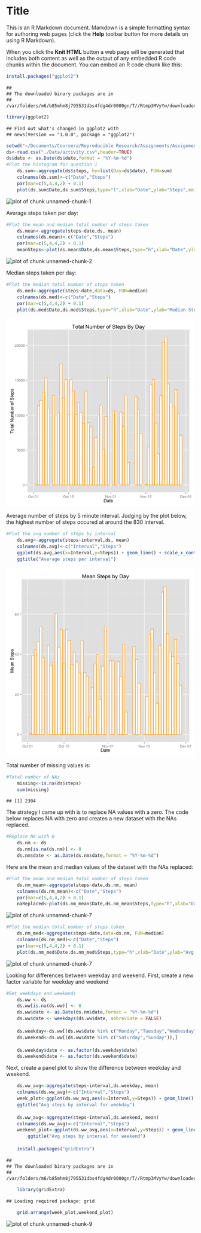 Title
========================================================

This is an R Markdown document. Markdown is a simple formatting syntax for authoring web pages (click the **Help** toolbar button for more details on using R Markdown).

When you click the **Knit HTML** button a web page will be generated that includes both content as well as the output of any embedded R code chunks within the document. You can embed an R code chunk like this:


```r
install.packages("ggplot2")
```

```
## 
## The downloaded binary packages are in
## 	/var/folders/m6/b85mhm8j795531dbs4fdg4dr0000gn/T//Rtmp3MVyYw/downloaded_packages
```

```r
library(ggplot2)
```

```
## Find out what's changed in ggplot2 with
## news(Version == "1.0.0", package = "ggplot2")
```

```r
setwd("~/Documents/Coursera/Reproducible Research/Assignments/Assignment1")
ds<-read.csv("./Data/activity.csv",header=TRUE)
ds$date <- as.Date(ds$date,format = "%Y-%m-%d")
#Plot the histogram for question 1
    ds.sum<-aggregate(ds$steps, by=list(Day=ds$date), FUN=sum)
    colnames(ds.sum)<-c("Date","Steps")
    par(mar=c(5,4,4,2) + 0.1) 
    plot(ds.sum$Date,ds.sum$Steps,type="l",xlab="Date",ylab="Steps",main="Total Steps Taken per Day")
```

![plot of chunk unnamed-chunk-1](figure/unnamed-chunk-1.png) 

Average steps taken per day:

```r
#Plot the mean and median total number of steps taken
    ds.mean<-aggregate(steps~date,ds, mean)
    colnames(ds.mean)<-c("Date","Steps")
    par(mar=c(5,4,4,2) + 0.1) 
    meanSteps<-plot(ds.mean$Date,ds.mean$Steps,type="h",xlab="Date",ylab="Avg Steps",main="Average Steps Taken per Day")
```

![plot of chunk unnamed-chunk-2](figure/unnamed-chunk-2.png) 

Median steps taken per day:

```r
#Plot the median total number of steps taken
    ds.med<-aggregate(steps~date,data=ds, FUN=median)
    colnames(ds.med)<-c("Date","Steps")
    par(mar=c(5,4,4,2) + 0.1) 
    plot(ds.med$Date,ds.med$Steps,type="h",xlab="Date",ylab="Median Steps",main="Median Steps Taken per Day")
```

![plot of chunk unnamed-chunk-3](figure/unnamed-chunk-3.png) 

Average number of steps by 5 minute interval. Judging by the plot below, the highest number of steps occured at around the 830 interval.

```r
#Plot the avg number of steps by interval
    ds.avg<-aggregate(steps~interval,ds, mean)
    colnames(ds.avg)<-c("Interval","Steps")
    ggplot(ds.avg,aes(x=Interval,y=Steps)) + geom_line() + scale_x_continuous(limits=c(0,2400)) +
    ggtitle("Average steps per interval")
```

![plot of chunk unnamed-chunk-4](figure/unnamed-chunk-4.png) 

Total number of missing values is:

```r
#Total number of NAs
    missing<-is.na(ds$steps)
    sum(missing)
```

```
## [1] 2304
```

The strategy I came up with is to replace NA values with a zero. The code below replaces NA with zero and creates
a new dataset with the NAs replaced.

```r
#Replace NA with 0
    ds.nm <- ds
    ds.nm[is.na(ds.nm)] <- 0
    ds.nm$date <- as.Date(ds.nm$date,format = "%Y-%m-%d")
```

Here are the mean and median values of the dataset with the NAs replaced:

```r
#Plot the mean and median total number of steps taken
    ds.nm_mean<-aggregate(steps~date,ds.nm, mean)
    colnames(ds.nm_mean)<-c("Date","Steps")
    par(mar=c(5,4,4,2) + 0.1)     
    naReplaced<-plot(ds.nm_mean$Date,ds.nm_mean$Steps,type="h",xlab="Date",ylab="Avg Steps",main="Average Steps Taken per Day")
```

![plot of chunk unnamed-chunk-7](figure/unnamed-chunk-71.png) 

```r
#Plot the median total number of steps taken
    ds.nm_med<-aggregate(steps~date,data=ds.nm, FUN=median)
    colnames(ds.nm_med)<-c("Date","Steps")
    par(mar=c(5,4,4,2) + 0.1) 
    plot(ds.nm_med$Date,ds.nm_med$Steps,type="h",xlab="Date",ylab="Avg Steps",main="Average Steps Taken per Day")
```

![plot of chunk unnamed-chunk-7](figure/unnamed-chunk-72.png) 

Looking for differences between weekday and weekend.
First, create a new factor variable for weekday and weekend

```r
#Get weekdays and weekends
    ds.ww <- ds
    ds.ww[is.na(ds.ww)] <- 0
    ds.ww$date <- as.Date(ds.nm$date,format = "%Y-%m-%d")
    ds.ww$date <- weekdays(ds.ww$date, abbreviate = FALSE)
    
    ds.weekday<-ds.ww[(ds.ww$date %in% c("Monday","Tuesday","Wednesday","Thursday","Friday")),]
    ds.weekend<-ds.ww[(ds.ww$date %in% c("Saturday","Sunday")),]
    
    ds.weekday$date <- as.factor(ds.weekday$date)
    ds.weekend$date <- as.factor(ds.weekend$date)
```

Next, create a panel plot to show the difference between weekday and weekend.

```r
    ds.ww_avg<-aggregate(steps~interval,ds.weekday, mean)
    colnames(ds.ww_avg)<-c("Interval","Steps")
    week_plot<-ggplot(ds.ww_avg,aes(x=Interval,y=Steps)) + geom_line() + scale_x_continuous(limits=c(0,2400)) + 
    ggtitle("Avg steps by interval for weekday")

    ds.ww_avg<-aggregate(steps~interval,ds.weekend, mean)
    colnames(ds.ww_avg)<-c("Interval","Steps")
    weekend_plot<-ggplot(ds.ww_avg,aes(x=Interval,y=Steps)) + geom_line() + scale_x_continuous(limits=c(0,2400)) +
        ggtitle("Avg steps by interval for weekend")

    install.packages("gridExtra")
```

```
## 
## The downloaded binary packages are in
## 	/var/folders/m6/b85mhm8j795531dbs4fdg4dr0000gn/T//Rtmp3MVyYw/downloaded_packages
```

```r
    library(gridExtra)
```

```
## Loading required package: grid
```

```r
    grid.arrange(week_plot,weekend_plot)
```

![plot of chunk unnamed-chunk-9](figure/unnamed-chunk-9.png) 
